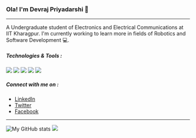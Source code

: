 ### Ola! I'm Devraj Priyadarshi :wave:

---

A Undergraduate student of Electronics and Electrical Communications at IIT Kharagpur. I'm currently working to learn more in fields of Robotics and Software Development 💻.

##### Technologies & Tools :
![](https://img.shields.io/badge/OS-Ubuntu--18.04-258f76?style=flat&logo=ubuntu&logoColor=white)
![](https://img.shields.io/badge/ROS-Melodic-258f76?style=flat&logo=ROS&logoColor=white)
![](https://img.shields.io/badge/Editor-Visual_Studio_Code-258f76?style=flat&logo=visualstudiocode&logoColor=white)
![](https://img.shields.io/badge/Code-Python-258f76?style=flat&logo=python&logoColor=white)
![](https://img.shields.io/badge/Code-C++-258f76?style=flat&logo=cplusplus&logoColor=white)

##### Connect with me on : 
- [LinkedIn](www.linkedin.com/in/devraj-priyadarshi)
- [Twitter](https://twitter.com/devraj5300)
- [Facebook](https://www.facebook.com/devraj.priyadarshi.96/)

---

![My GitHub stats](https://github-readme-stats.vercel.app/api?username=devrajPriyadarshi&show_icons=true&theme=gotham)
![](https://github-readme-stats.vercel.app/api/top-langs/?username=devrajPriyadarshi&show_icons=true&theme=gotham)


<!---
devrajPriyadarshi/devrajPriyadarshi is a ✨ special ✨ repository because its `README.md` (this file) appears on your GitHub profile.
You can click the Preview link to take a look at your changes.
--->
<!-- links to your social media accounts -->
